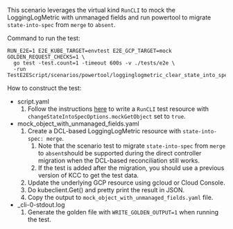 This scenario leverages the virtual kind `RunCLI` to mock the LoggingLogMetric
with unmanaged fields and run powertool to migrate `state-into-spec` from
`merge` to `absent`.

Command to run the test:
```
RUN_E2E=1 E2E_KUBE_TARGET=envtest E2E_GCP_TARGET=mock GOLDEN_REQUEST_CHECKS=1 \
  go test -test.count=1 -timeout 600s -v ./tests/e2e \
  -run TestE2EScript/scenarios/powertool/logginglogmetric_clear_state_into_spec
```

How to construct the test:

* script.yaml
  1. Follow the instructions [here](../README.md) to write a `RunCLI` test
     resource with `changeStateIntoSpecOptions.mockGetObject` set to `true`.
* mock_object_with_unmanaged_fields.yaml
  1. Create a DCL-based LoggingLogMetric resource with `state-into-spec: merge`.
     1. Note that the scenario test to migrate `state-into-spec` from `merge` to
        `absent`should be supported during the direct controller migration when
        the DCL-based reconciliation still works.
     2. If the test is added after the migration, you should use a previous
        version of KCC to get the test data.
  2. Update the underlying GCP resource using gcloud or Cloud Console.
  3. Do kubeclient.Get() and pretty print the result in JSON.
  4. Copy the output to `mock_object_with_unmanaged_fields.yaml` file.
* _cli-0-stdout.log
  1. Generate the golden file with `WRITE_GOLDEN_OUTPUT=1` when running the
     test.